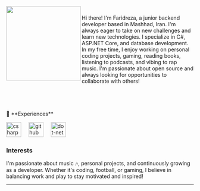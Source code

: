 <img align="left" height="200" src="https://raw.githubusercontent.com/Tarikul-Islam-Anik/Animated-Fluent-Emojis/master/Emojis/People%20with%20professions/Man%20Technologist%20Medium%20Skin%20Tone.png" />

### 

<p align="left">Hi there! I'm Faridreza, a junior backend developer based in Mashhad, Iran. I'm always eager to take on new challenges and learn new technologies. I specialize in C#, ASP.NET Core, and database development. In my free time, I enjoy working on personal coding projects, gaming, reading books, listening to podcasts, and vibing to rap music. I'm passionate about open source and always looking for opportunities to collaborate with others!</p>

###

<br clear="both">
<br clear="both">

<p align="left">👑 **Experiences**</p>

<div align="left">
  <img src="https://skillicons.dev/icons?i=cs" height="40" alt="csharp logo"  />
  <img width="12" />
  <img src="https://skillicons.dev/icons?i=github" height="40" alt="github logo"  />
  <img width="12" />
  <img src="https://skillicons.dev/icons?i=dotnet" height="40" alt="dot-net logo"  />
  <img width="12" />
</div>

### **Interests**
I'm passionate about music 🎶, personal projects, and continuously growing as a developer. Whether it's coding, football, or gaming, I believe in balancing work and play to stay motivated and inspired!

---